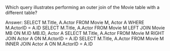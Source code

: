 Which query illustrates performing an outer join of the Movie table with a different table?

Answer:
SELECT M.Title, A.Actor FROM Movie M, Actor A WHERE M.ActorID = A.ID
SELECT M.Title, A.Actor FROM Movie M LEFT JOIN Movie MB ON M.ID MB.ID, Actor A
SELECT M.Title, A.Actor FROM Movie M RIGHT JOIN Actor A ON M.ActorID = A.ID
SELECT M.Title, A.Actor FROM Movie M INNER JOIN Actor A ON M.ActorID = A.ID